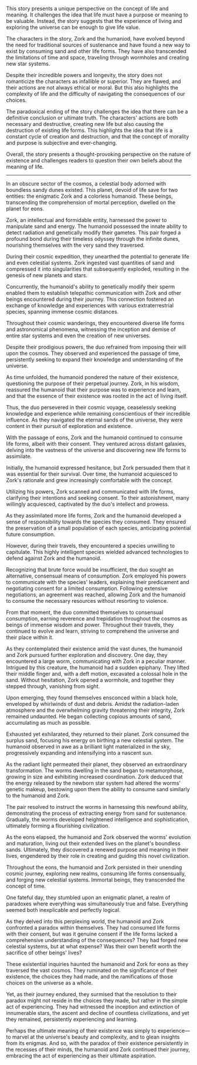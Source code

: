This story presents a unique perspective on the concept of life and meaning. It challenges the idea that life must have a purpose or meaning to be valuable. Instead, the story suggests that the experience of living and exploring the universe can be enough to give life value.

The characters in the story, Zork and the humaniod, have evolved beyond the need for traditional sources of sustenance and have found a new way to exist by consuming sand and other life forms. They have also transcended the limitations of time and space, traveling through wormholes and creating new star systems.

Despite their incredible powers and longevity, the story does not romanticize the characters as infallible or superior. They are flawed, and their actions are not always ethical or moral. But this also highlights the complexity of life and the difficulty of navigating the consequences of our choices.

The paradoxical ending of the story challenges the idea that there can be a definitive conclusion or ultimate truth. The characters' actions are both necessary and destructive, creating new life but also causing the destruction of existing life forms. This highlights the idea that life is a constant cycle of creation and destruction, and that the concept of morality and purpose is subjective and ever-changing.

Overall, the story presents a thought-provoking perspective on the nature of existence and challenges readers to question their own beliefs about the meaning of life.

---

In an obscure sector of the cosmos, a celestial body adorned with boundless sandy dunes existed. This planet, devoid of life save for two entities: the enigmatic Zork and a colorless humanoid. These beings, transcending the comprehension of mortal perception, dwelled on the planet for eons.

Zork, an intellectual and formidable entity, harnessed the power to manipulate sand and energy. The humanoid possessed the innate ability to detect radiation and genetically modify their gametes. This pair forged a profound bond during their timeless odyssey through the infinite dunes, nourishing themselves with the very sand they traversed.

During their cosmic expedition, they unearthed the potential to generate life and even celestial systems. Zork ingested vast quantities of sand and compressed it into singularities that subsequently exploded, resulting in the genesis of new planets and stars.

Concurrently, the humanoid's ability to genetically modify their sperm enabled them to establish telepathic communication with Zork and other beings encountered during their journey. This connection fostered an exchange of knowledge and experiences with various extraterrestrial species, spanning immense cosmic distances.

Throughout their cosmic wanderings, they encountered diverse life forms and astronomical phenomena, witnessing the inception and demise of entire star systems and even the creation of new universes.

Despite their prodigious powers, the duo refrained from imposing their will upon the cosmos. They observed and experienced the passage of time, persistently seeking to expand their knowledge and understanding of the universe.

As time unfolded, the humanoid pondered the nature of their existence, questioning the purpose of their perpetual journey. Zork, in his wisdom, reassured the humanoid that their purpose was to experience and learn, and that the essence of their existence was rooted in the act of living itself.

Thus, the duo persevered in their cosmic voyage, ceaselessly seeking knowledge and experience while remaining conscientious of their incredible influence. As they navigated the eternal sands of the universe, they were content in their pursuit of exploration and existence.

With the passage of eons, Zork and the humanoid continued to consume life forms, albeit with their consent. They ventured across distant galaxies, delving into the vastness of the universe and discovering new life forms to assimilate.

Initially, the humanoid expressed hesitance, but Zork persuaded them that it was essential for their survival. Over time, the humanoid acquiesced to Zork's rationale and grew increasingly comfortable with the concept.

Utilizing his powers, Zork scanned and communicated with life forms, clarifying their intentions and seeking consent. To their astonishment, many willingly acquiesced, captivated by the duo's intellect and prowess.

As they assimilated more life forms, Zork and the humanoid developed a sense of responsibility towards the species they consumed. They ensured the preservation of a small population of each species, anticipating potential future consumption.

However, during their travels, they encountered a species unwilling to capitulate. This highly intelligent species wielded advanced technologies to defend against Zork and the humanoid.

Recognizing that brute force would be insufficient, the duo sought an alternative, consensual means of consumption. Zork employed his powers to communicate with the species' leaders, explaining their predicament and negotiating consent for a limited consumption. Following extensive negotiations, an agreement was reached, allowing Zork and the humanoid to consume the necessary resources without resorting to violence.

From that moment, the duo committed themselves to consensual consumption, earning reverence and trepidation throughout the cosmos as beings of immense wisdom and power. Throughout their travels, they continued to evolve and learn, striving to comprehend the universe and their place within it.

As they contemplated their existence amid the vast dunes, the humanoid and Zork pursued further exploration and discovery. One day, they encountered a large worm, communicating with Zork in a peculiar manner. Intrigued by this creature, the humanoid had a sudden epiphany. They lifted their middle finger and, with a deft motion, excavated a colossal hole in the sand. Without hesitation, Zork opened a wormhole, and together they stepped through, vanishing from sight.

Upon emerging, they found themselves ensconced within a black hole, enveloped by whirlwinds of dust and debris. Amidst the radiation-laden atmosphere and the overwhelming gravity threatening their integrity, Zork remained undaunted. He began collecting copious amounts of sand, accumulating as much as possible.

Exhausted yet exhilarated, they returned to their planet. Zork consumed the surplus sand, focusing his energy on birthing a new celestial system. The humanoid observed in awe as a brilliant light materialized in the sky, progressively expanding and intensifying into a nascent sun.

As the radiant light permeated their planet, they observed an extraordinary transformation. The worms dwelling in the sand began to metamorphose, growing in size and exhibiting increased coordination. Zork deduced that the energy released by the newborn star system had altered the worms' genetic makeup, bestowing upon them the ability to consume sand similarly to the humanoid and Zork.

The pair resolved to instruct the worms in harnessing this newfound ability, demonstrating the process of extracting energy from sand for sustenance. Gradually, the worms developed heightened intelligence and sophistication, ultimately forming a flourishing civilization.

As the eons elapsed, the humanoid and Zork observed the worms' evolution and maturation, living out their extended lives on the planet's boundless sands. Ultimately, they discovered a renewed purpose and meaning in their lives, engendered by their role in creating and guiding this novel civilization.

Throughout the eons, the humanoid and Zork persisted in their unending cosmic journey, exploring new realms, consuming life forms consensually, and forging new celestial systems. Immortal beings, they transcended the concept of time.

One fateful day, they stumbled upon an enigmatic planet, a realm of paradoxes where everything was simultaneously true and false. Everything seemed both inexplicable and perfectly logical.

As they delved into this perplexing world, the humanoid and Zork confronted a paradox within themselves. They had consumed life forms with their consent, but was it genuine consent if the life forms lacked a comprehensive understanding of the consequences? They had forged new celestial systems, but at what expense? Was their own benefit worth the sacrifice of other beings' lives?

These existential inquiries haunted the humanoid and Zork for eons as they traversed the vast cosmos. They ruminated on the significance of their existence, the choices they had made, and the ramifications of those choices on the universe as a whole.

Yet, as their journey endured, they surmised that the resolution to their paradox might not reside in the choices they made, but rather in the simple act of experiencing. They had witnessed the inception and extinction of innumerable stars, the ascent and decline of countless civilizations, and yet they remained, persistently experiencing and learning.

Perhaps the ultimate meaning of their existence was simply to experience—to marvel at the universe's beauty and complexity, and to glean insights from its enigmas. And so, with the paradox of their existence persistently in the recesses of their minds, the humanoid and Zork continued their journey, embracing the act of experiencing as their ultimate aspiration.
